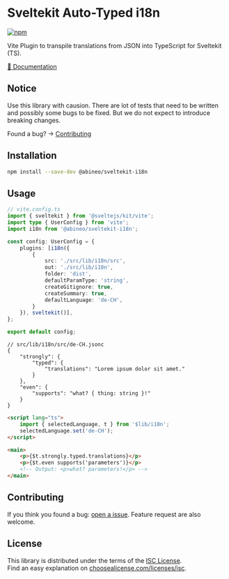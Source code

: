# Sveltekit Auto-Typed i18n

[![npm](https://img.shields.io/npm/v/@abineo/sveltekit-i18n)](https://www.npmjs.com/package/@abineo/sveltekit-i18n)

Vite Plugin to transpile translations from JSON into TypeScript for Sveltekit (TS).

[📖 Documentation](https://github.com/abineo-ag/sveltekit-i18n/blob/main/DOCS.md)
## Notice

Use this library with causion.
There are lot of tests that need to be written and possibly some bugs to be fixed.
But we do not expect to introduce breaking changes.

Found a bug? -> [Contributing](#contributing)

## Installation

```sh
npm install --save-dev @abineo/sveltekit-i18n
```

## Usage

```ts
// vite.config.ts
import { sveltekit } from '@sveltejs/kit/vite';
import type { UserConfig } from 'vite';
import i18n from '@abineo/sveltekit-i18n';

const config: UserConfig = {
	plugins: [i18n({
        {
            src: './src/lib/i18n/src',
            out: './src/lib/i18n',
            folder: 'dist',
            defaultParamType: 'string',
            createGitignore: true,
            createSummary: true,
            defaultLanguage: 'de-CH',
        }
    }), sveltekit()],
};

export default config;
```

```jsonc
// src/lib/i18n/src/de-CH.jsonc
{
	"strongly": {
		"typed": {
			"translations": "Lorem ipsum dolor sit amet."
		}
	},
	"even": {
		"supports": "what? { thing: string }!"
	}
}
```

```html
<script lang="ts">
	import { selectedLanguage, t } from '$lib/i18n';
	selectedLanguage.set('de-CH');
</script>

<main>
	<p>{$t.strongly.typed.translations}</p>
	<p>{$t.even supports('parameters')}</p>
	<!-- Output: <p>what? parameters!</p> -->
</main>
```

## Contributing

If you think you found a bug: [open a issue](https://github.com/abineo-ag/sveltekit-i18n/issues).
Feature request are also welcome.

## License

This library is distributed under the terms of the [ISC License](https://github.com/abineo-ag/sveltekit-i18n/blob/main/LICENSE).  
Find an easy explanation on [choosealicense.com/licenses/isc](https://choosealicense.com/licenses/isc/).
